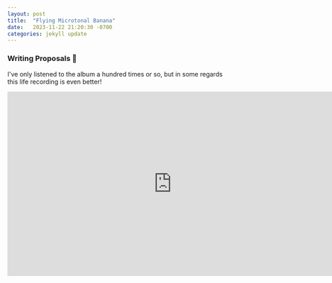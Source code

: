 ```yaml
---
layout: post
title:  "Flying Microtonal Banana"
date:   2023-11-22 21:20:30 -0700
categories: jekyll update
---
```


### Writing Proposals 🙂 

I've only listened to the album a hundred times or so, but in some regards this life recording is even better!

<iframe width="740" height="416" src="https://www.youtube.com/embed/Qxxz7Tgfsv4?si=8TxUZXZrVqNqtRd2" title="YouTube video player" frameborder="0" allow="accelerometer; autoplay; clipboard-write; encrypted-media; gyroscope; picture-in-picture; web-share" allowfullscreen></iframe>



